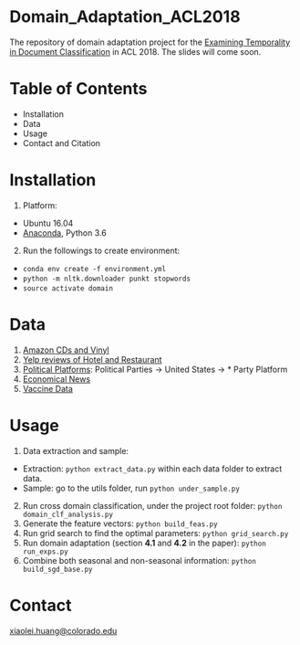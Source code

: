 # Domain_Adaptation_ACL2018
The repository of domain adaptation project for the [Examining Temporality in Document Classification](http://cmci.colorado.edu/~mpaul/files/acl2018_temporality.pdf) in ACL 2018. The slides will come soon.

# Table of Contents
 * Installation
 * Data
 * Usage
 * Contact and Citation

# Installation
 1. Platform:
  * Ubuntu 16.04
  * [Anaconda](https://www.anaconda.com/download), Python 3.6
 2. Run the followings to create environment:
  * `conda env create -f environment.yml`
  * `python -m nltk.downloader punkt stopwords`
  * `source activate domain`

# Data
 1. [Amazon CDs and Vinyl](http://jmcauley.ucsd.edu/data/amazon/)
 2. [Yelp reviews of Hotel and Restaurant](https://www.yelp.com/dataset)
 3. [Political Platforms](https://www.comparativeagendas.net/datasets_codebooks): Political Parties -> United States -> * Party Platform
 4. [Economical News](https://www.figure-eight.com/wp-content/uploads/2016/03/Full-Economic-News-DFE-839861.csv)
 5. [Vaccine Data](http://cmci.colorado.edu/~mpaul/resources.html)

# Usage
 1. Data extraction and sample:
  * Extraction: `python extract_data.py` within each data folder to extract data.
  * Sample: go to the utils folder, run `python under_sample.py`
 2. Run cross domain classification, under the project root folder: `python domain_clf_analysis.py`
 3. Generate the feature vectors: `python build_feas.py`
 4. Run grid search to find the optimal parameters: `python grid_search.py`
 5. Run domain adaptation (section **4.1** and **4.2** in the paper): `python run_exps.py`
 6. Combine both seasonal and non-seasonal information: `python build_sgd_base.py`

# Contact
<xiaolei.huang@colorado.edu>
